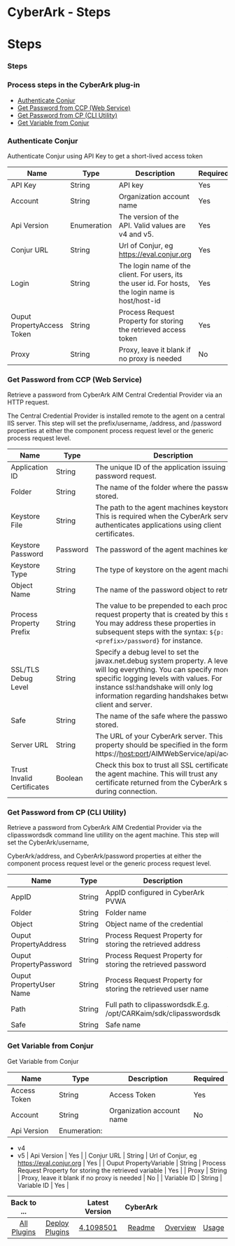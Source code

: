 
CyberArk - Steps
================

# Steps


### Steps




### Process steps in the CyberArk plug-in

* [Authenticate Conjur](#authenticate_conjur)
* [Get Password from CCP (Web Service)](#get_password_from_ccp_(web_service))
* [Get Password from CP (CLI Utility)](#get_password_from_cp_(cli_utility))
* [Get Variable from Conjur](#get_variable_from_conjur)


### Authenticate Conjur

Authenticate Conjur using API Key to get a short-lived access token


| Name | Type | Description                                                                                                          | Required |
| ---- | ---- | -------------------------------------------------------------------------------------------------------------------- | -------- |
| API Key | String | API key | Yes |
| Account | String | Organization account name | Yes |
| Api Version | Enumeration | The version of the API. Valid values are v4 and v5. | Yes |
| Conjur URL | String | Url of Conjur, eg https://eval.conjur.org | Yes |
| Login | String | The login name of the client. For users, its the user id. For hosts, the login name is host/host-id | Yes |
| Ouput PropertyAccess Token | String | Process Request Property for storing the retrieved access token | Yes |
| Proxy | String | Proxy, leave it blank if no proxy is needed | No |

### Get Password from CCP (Web Service)


Retrieve a password from CyberArk AIM Central Credential Provider via an HTTP request.

The Central Credential Provider is installed remote to the agent on a central IIS server. This step will set the prefix/username, <prefix>/address, and <prefix>/password properties at either the component process request level or the generic process request level.


| Name | Type | Description                                                                                                          | Required |
| ---- | ---- | -------------------------------------------------------------------------------------------------------------------- | -------- |
| Application ID | String | The unique ID of the application issuing the password request. | Yes |
| Folder | String | The name of the folder where the password is stored. | No |
| Keystore File | String | The path to the agent machines keystore file. This is required when the CyberArk server authenticates applications using client certificates. | No |
| Keystore Password | Password | The password of the agent machines keystore. | No |
| Keystore Type | String | The type of keystore on the agent machine. | No |
| Object Name | String | The name of the password object to retrieve. | No |
| Process Property Prefix | String | The value to be prepended to each process request property that is created by this step. You may address these properties in subsequent steps with the syntax: ``${p:<prefix>/password}`` for instance. | Yes |
| SSL/TLS Debug Level | String | Specify a debug level to set the javax.net.debug system property. A level of all will log everything. You can specify more specific logging levels with values. For instance ssl:handshake will only log information regarding handshakes between the client and server. | No |
| Safe | String | The name of the safe where the password is stored. | No |
| Server URL | String | The URL of your CyberArk server. This property should be specified in the format https://<host:port>/AIMWebService/api/accounts. | Yes |
| Trust Invalid Certificates | Boolean | Check this box to trust all SSL certificates on the agent machine. This will trust any certificate returned from the CyberArk server during connection. | No |

### Get Password from CP (CLI Utility)

Retrieve a password from CyberArk AIM Credential Provider via the clipasswordsdk command line utillity on the agent machine. This step will set the CyberArk/username,

CyberArk/address, and CyberArk/password properties at either the component process request level or the generic process request level.



| Name | Type | Description                                                                                                          | Required |
| ---- | ---- | -------------------------------------------------------------------------------------------------------------------- | -------- |
| AppID | String | AppID configured in CyberArk PVWA | Yes |
| Folder | String | Folder name | Yes |
| Object | String | Object name of the credential | Yes |
| Ouput PropertyAddress | String | Process Request Property for storing the retrieved address | No |
| Ouput PropertyPassword | String | Process Request Property for storing the retrieved password | Yes |
| Ouput PropertyUser Name | String | Process Request Property for storing the retrieved user name | No |
| Path | String | Full path to clipasswordsdk.E.g. /opt/CARKaim/sdk/clipasswordsdk | Yes |
| Safe | String | Safe name | Yes |

### Get Variable from Conjur

Get Variable from Conjur


| Name | Type | Description                                                                                                          | Required |
| ---- | ---- | -------------------------------------------------------------------------------------------------------------------- | -------- |
| Access Token | String | Access Token | Yes |
| Account | String | Organization account name | No |
| Api Version | Enumeration:
* v4
* v5
| Api Version | Yes |
| Conjur URL | String | Url of Conjur, eg https://eval.conjur.org | Yes |
| Ouput PropertyVariable | String | Process Request Property for storing the retrieved variable | Yes |
| Proxy | String | Proxy, leave it blank if no proxy is needed | No |
| Variable ID | String | Variable ID | Yes |



|Back to ...||Latest Version|CyberArk |||
| :---: | :---: | :---: | :---: | :---: | :---: |
|[All Plugins](../../index.md)|[Deploy Plugins](../README.md)|[4.1098501](https://raw.githubusercontent.com/UrbanCode/IBM-UCD-PLUGINS/main/files/cyberark/cyberark-4.1098501.zip)|[Readme](README.md)|[Overview](overview.md)|[Usage](usage.md)|
